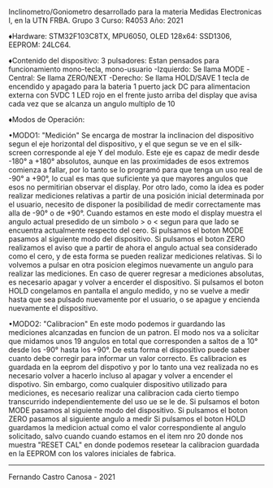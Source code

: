 Inclinometro/Goniometro desarrollado para la materia Medidas Electronicas I, en la UTN FRBA. 
Grupo 3 
Curso: R4053 
Año: 2021 

♦Hardware: STM32F103C8TX, MPU6050, OLED 128x64: SSD1306, EEPROM: 24LC64. 

♦Contenido del dispositivo:
3 pulsadores: Estan pensados para funcionamiento mono-tecla, mono-usuario
-Izquierdo: Se llama MODE
-Central: Se llama ZERO/NEXT
-Derecho: Se llama HOLD/SAVE
1 tecla de encendido y apagado para la bateria
1 puerto jack DC para alimentacion externa con 5VDC
1 LED rojo en el frente justo arriba del display que avisa cada vez que se alcanza un angulo multiplo de 10

♦Modos de Operación:

•MODO1: "Medición" 
Se encarga de mostrar la inclinacion del dispositivo segun el eje horizontal del dispositivo, y el que segun se ve en
el silk-screen corresponde al eje Y del modulo.
Este eje es capaz de medir desde -180° a +180° absolutos, aunque en las proximidades de esos extremos comienza a fallar,
por lo tanto se lo programó para que tenga un uso real de -90° a +90°, lo cual es mas que suficiente ya que mayores angulos
que esos no permitirian observar el display. Por otro lado, como la idea es poder realizar mediciones relativas a partir
de una posición inicial determinada por el usuario, necesito de disponer la posibilidad de medir correctamente mas alla
de -90° o de +90°.
Cuando estamos en este modo el display muestra el angulo actual presedido de un simbolo > o < segun para que lado se
encuentra actualmente respecto del cero.
Si pulsamos el boton MODE pasamos al siguiente modo del dispositivo.
Si pulsamos el boton ZERO realizamos el aviso que a partir de ahora el angulo actual sea considerado como el cero, y de
esta forma se pueden realizar mediciones relativas. Si lo volvemos a pulsar en otra posicion elegimos nuevamente un 
angulo para realizar las mediciones. En caso de querer regresar a mediciones absolutas, es necesario apagar y volver a 
encerder el dispositivo.
Si pulsamos el boton HOLD congelamos en pantalla el angulo medido, y no se vuelve a medir hasta que sea pulsado nuevamente
por el usuario, o se apague y encienda nuevamente el dispositivo.  

•MODO2: "Calibracion"
En este modo podemos ir guardando las mediciones alcanzadas en funcion de un patron. El modo nos va a solicitar que midamos
unos 19 angulos en total que corresponden a saltos de a 10° desde los -90° hasta los +90°. De esta forma el dispositivo 
puede saber cuanto debe corregir para informar un valor correcto.
Es calibracion es guardada en la eeprom del dispotivo y por lo tanto una vez realizada no es necesario volver a hacerlo
incluso al apagar y volver a encender el dispotivo. Sin embargo, como cualquier dispositivo utilizado para mediciones, es
necesario realizar una calibracion cada cierto tiempo transcurrido independientemente del uso ue se le de.
Si pulsamos el boton MODE pasamos al siguiente modo del dispositivo.
Si pulsamos el boton ZERO pasamos al siguiente angulo a medir
Si pulsamos el boton HOLD guardamos la medicion actual como el valor correspondiente al angulo solicitado, salvo cuando
cuando estamos en el item nro 20 donde nos muestra "RESET CAL" en donde podemos resetear la calibracion guardada en la
EEPROM con los valores iniciales de fabrica. 




_____________________________

Fernando Castro Canosa - 2021
